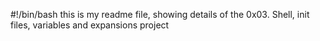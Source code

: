 #!/bin/bash
this is my readme file, showing details of the 0x03. Shell, init files, variables and expansions project

